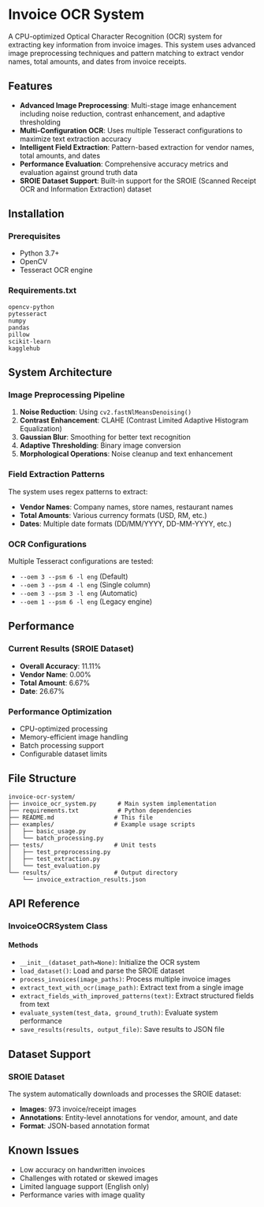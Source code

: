 # Invoice OCR System

A CPU-optimized Optical Character Recognition (OCR) system for extracting key information from invoice images. This system uses advanced image preprocessing techniques and pattern matching to extract vendor names, total amounts, and dates from invoice receipts.

## Features

- **Advanced Image Preprocessing**: Multi-stage image enhancement including noise reduction, contrast enhancement, and adaptive thresholding
- **Multi-Configuration OCR**: Uses multiple Tesseract configurations to maximize text extraction accuracy
- **Intelligent Field Extraction**: Pattern-based extraction for vendor names, total amounts, and dates
- **Performance Evaluation**: Comprehensive accuracy metrics and evaluation against ground truth data
- **SROIE Dataset Support**: Built-in support for the SROIE (Scanned Receipt OCR and Information Extraction) dataset

## Installation

### Prerequisites

- Python 3.7+
- OpenCV
- Tesseract OCR engine

### Requirements.txt
```
opencv-python
pytesseract
numpy
pandas
pillow
scikit-learn
kagglehub
```
## System Architecture

### Image Preprocessing Pipeline

1. **Noise Reduction**: Using `cv2.fastNlMeansDenoising()`
2. **Contrast Enhancement**: CLAHE (Contrast Limited Adaptive Histogram Equalization)
3. **Gaussian Blur**: Smoothing for better text recognition
4. **Adaptive Thresholding**: Binary image conversion
5. **Morphological Operations**: Noise cleanup and text enhancement

### Field Extraction Patterns

The system uses regex patterns to extract:

- **Vendor Names**: Company names, store names, restaurant names
- **Total Amounts**: Various currency formats (USD, RM, etc.)
- **Dates**: Multiple date formats (DD/MM/YYYY, DD-MM-YYYY, etc.)

### OCR Configurations

Multiple Tesseract configurations are tested:
- `--oem 3 --psm 6 -l eng` (Default)
- `--oem 3 --psm 4 -l eng` (Single column)
- `--oem 3 --psm 3 -l eng` (Automatic)
- `--oem 1 --psm 6 -l eng` (Legacy engine)

## Performance

### Current Results (SROIE Dataset)

- **Overall Accuracy**: 11.11%
- **Vendor Name**: 0.00%
- **Total Amount**: 6.67%
- **Date**: 26.67%

### Performance Optimization

- CPU-optimized processing
- Memory-efficient image handling
- Batch processing support
- Configurable dataset limits

## File Structure

```
invoice-ocr-system/
├── invoice_ocr_system.py      # Main system implementation
├── requirements.txt           # Python dependencies
├── README.md                 # This file
├── examples/                 # Example usage scripts
│   ├── basic_usage.py
│   └── batch_processing.py
├── tests/                    # Unit tests
│   ├── test_preprocessing.py
│   ├── test_extraction.py
│   └── test_evaluation.py
└── results/                  # Output directory
    └── invoice_extraction_results.json
```

## API Reference

### InvoiceOCRSystem Class

#### Methods

- `__init__(dataset_path=None)`: Initialize the OCR system
- `load_dataset()`: Load and parse the SROIE dataset
- `process_invoices(image_paths)`: Process multiple invoice images
- `extract_text_with_ocr(image_path)`: Extract text from a single image
- `extract_fields_with_improved_patterns(text)`: Extract structured fields from text
- `evaluate_system(test_data, ground_truth)`: Evaluate system performance
- `save_results(results, output_file)`: Save results to JSON file

## Dataset Support

### SROIE Dataset

The system automatically downloads and processes the SROIE dataset:
- **Images**: 973 invoice/receipt images
- **Annotations**: Entity-level annotations for vendor, amount, and date
- **Format**: JSON-based annotation format



## Known Issues

- Low accuracy on handwritten invoices
- Challenges with rotated or skewed images
- Limited language support (English only)
- Performance varies with image quality
